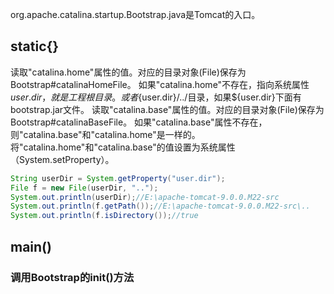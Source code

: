 org.apache.catalina.startup.Bootstrap.java是Tomcat的入口。
## static{}
读取"catalina.home"属性的值。对应的目录对象(File)保存为Bootstrap#catalinaHomeFile。
如果"catalina.home"不存在，指向系统属性${user.dir}，就是工程根目录。或者${user.dir}/../目录，如果${user.dir}下面有bootstrap.jar文件。
读取"catalina.base"属性的值。对应的目录对象(File)保存为Bootstrap#catalinaBaseFile。
如果"catalina.base"属性不存在，则"catalina.base"和"catalina.home"是一样的。
将"catalina.home"和"catalina.base"的值设置为系统属性（System.setProperty）。
```java
String userDir = System.getProperty("user.dir");
File f = new File(userDir, "..");
System.out.println(userDir);//E:\apache-tomcat-9.0.0.M22-src
System.out.println(f.getPath());//E:\apache-tomcat-9.0.0.M22-src\..
System.out.println(f.isDirectory());//true
```

## main()
### 调用Bootstrap的init()方法
